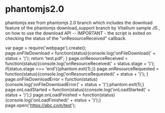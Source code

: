 # phantomjs2.0
phantomjs.exe from phantomjs 2.0 branch which includes the download feature of the phantomjs download_support branch by Vitallium
sample JS , on how to use the download API --
IMPORTANT - the script is exited on checking the status of the "onResourceReceived" callback.

var page = require('webpage').create();  
 page.onFileDownload = function(status){console.log('onFileDownload(' + status + ')'); return 'test.pdf'; }
 page.onResourceReceived = function(status){console.log('onResourceReceived(' + status.stage + ')'); if(status.stage === 'end'){phantom.exit(1);}}
 page.onResourceRequested = function(status){console.log('onResourceRequested(' + status + ')'); }
 page.onFileDownloadError = function(status){console.log('onFileDownloadError(' + status + ')');phantom.exit(1);}
 page.onLoadStarted = function(status){console.log('onLoadStarted(' + status + ')');}
 page.onLoadFinished = function(status){console.log('onLoadFinished(' + status + ')');}
 page.open('https://abc.com/test');
